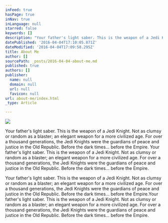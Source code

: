 ```yaml
---
inFeed: true
hasPage: true
inNav: true
inLanguage: null
starred: false
keywords: []
description: "Your father's light saber. This is the weapon of a Jedi Knight. Not as clumsy or random as a blaster; an elegant weapon for a more civilized age. For over a thousand generations, the Jedi Knights were the guardians of peace and justice in the Old Republic. Before the dark times... before the Empire.\_Your father's light saber. This is the weapon of a Jedi Knight. Not as clumsy or random as a blaster; an elegant weapon for a more civilized age. For over a thousand generations, the Jedi Knights were the guardians of peace and justice in the Old Republic. Before the dark times... before the Empire."
datePublished: '2016-04-04T17:10:05.871Z'
dateModified: '2016-04-04T17:09:58.295Z'
title: About Me
author: []
sourcePath: _posts/2016-04-04-about-me.md
published: true
authors: []
publisher:
  name: null
  domain: null
  url: null
  favicon: null
url: about-me/index.html
_type: Article

---
```

![](https://the-grid-user-content.s3-us-west-2.amazonaws.com/51aa47f1-2ded-4988-b68c-06b2ec878fb8.jpg)

Your father's light saber. This is the weapon of a Jedi Knight. Not as clumsy or random as a blaster; an elegant weapon for a more civilized age. For over a thousand generations, the Jedi Knights were the guardians of peace and justice in the Old Republic. Before the dark times... before the Empire. Your father's light saber. This is the weapon of a Jedi Knight. Not as clumsy or random as a blaster; an elegant weapon for a more civilized age. For over a thousand generations, the Jedi Knights were the guardians of peace and justice in the Old Republic. Before the dark times... before the Empire.

Your father's light saber. This is the weapon of a Jedi Knight. Not as clumsy or random as a blaster; an elegant weapon for a more civilized age. For over a thousand generations, the Jedi Knights were the guardians of peace and justice in the Old Republic. Before the dark times... before the Empire.Your father's light saber. This is the weapon of a Jedi Knight. Not as clumsy or random as a blaster; an elegant weapon for a more civilized age. For over a thousand generations, the Jedi Knights were the guardians of peace and justice in the Old Republic. Before the dark times... before the Empire.